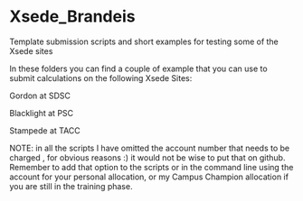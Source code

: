 # Xsede_Brandeis
Template submission scripts and short examples for testing some of the Xsede sites

In these folders you can find a couple of example that you can use to submit calculations on the following Xsede Sites:

Gordon at SDSC

Blacklight at PSC 

Stampede at TACC


NOTE: in all the scripts I have omitted the account number that needs to be charged ,  for obvious reasons :)  it would not be wise to put that on github.  Remember to add that option to the scripts or in the command line using the account for your personal allocation, or my Campus Champion allocation if you are still in the training phase.
